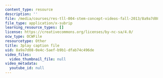 ```yaml
---
content_type: resource
description: ''
file: /media/courses/res-tll-004-stem-concept-videos-fall-2013/8a9a7d080e4c5aefb9b1dfab74c496de_IEPuLyxRmJc.vtt
file_type: application/x-subrip
learning_resource_types: []
license: https://creativecommons.org/licenses/by-nc-sa/4.0/
ocw_type: OCWFile
resourcetype: Other
title: 3play caption file
uid: 8a9a7d08-0e4c-5aef-b9b1-dfab74c496de
video_files:
  video_thumbnail_file: null
video_metadata:
  youtube_id: null
---
```

